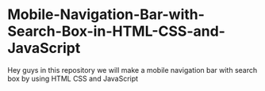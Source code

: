 # Mobile-Navigation-Bar-with-Search-Box-in-HTML-CSS-and-JavaScript
Hey guys in this repository we will make a mobile navigation bar with search box by using HTML CSS and JavaScript
